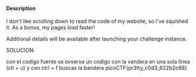 #### Description

I don't like scrolling down to read the code of my website, so I've squished it. As a bonus, my pages load faster!

Additional details will be available after launching your challenge instance.

SOLUCION:

con el codigo fuente se ovserva un codigo con la vandera en una sola linea (ctl + u)
y con ctrl + f buscas la bandera
picoCTF{pr3tty_c0d3_622b2c88}